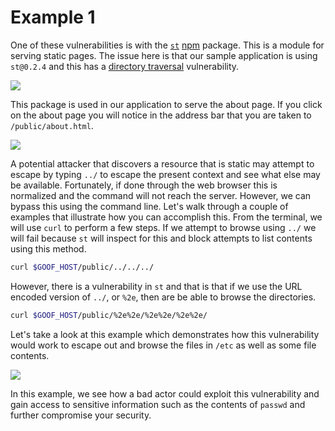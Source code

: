 # Example 1

One of these vulnerabilities is with the [`st`](https://www.npmjs.com/package/st) [npm](https://www.npmjs.com/) package. This is a module for serving static pages. The issue here is that our sample application is using `st@0.2.4` and this has a [directory traversal](https://snyk.io/vuln/npm:st:20140206) vulnerability.

![](https://github.com/snyk/user-docs/tree/0874305e3aea1ea3c57b0398879776ac062b3479/.gitbook/assets/vuln_st.png)

This package is used in our application to serve the about page. If you click on the about page you will notice in the address bar that you are taken to `/public/about.html`.

![](https://github.com/snyk/user-docs/tree/0874305e3aea1ea3c57b0398879776ac062b3479/.gitbook/assets/goof_about.png)

A potential attacker that discovers a resource that is static may attempt to escape by typing `../` to escape the present context and see what else may be available. Fortunately, if done through the web browser this is normalized and the command will not reach the server. However, we can bypass this using the command line. Let's walk through a couple of examples that illustrate how you can accomplish this. From the terminal, we will use `curl` to perform a few steps. If we attempt to browse using `../` we will fail because `st` will inspect for this and block attempts to list contents using this method.

```bash
curl $GOOF_HOST/public/../../../
```

 However, there is a vulnerability in `st` and that is that if we use the URL encoded version of `../`, or `%2e`, then are be able to browse the directories.

```bash
curl $GOOF_HOST/public/%2e%2e/%2e%2e/%2e%2e/
```

Let's take a look at this example which demonstrates how this vulnerability would work to escape out and browse the files in `/etc` as well as some file contents.

![](https://github.com/snyk/user-docs/tree/0874305e3aea1ea3c57b0398879776ac062b3479/.gitbook/assets/st_exploit.gif)

In this example, we see how a bad actor could exploit this vulnerability and gain access to sensitive information such as the contents of `passwd` and further compromise your security.

